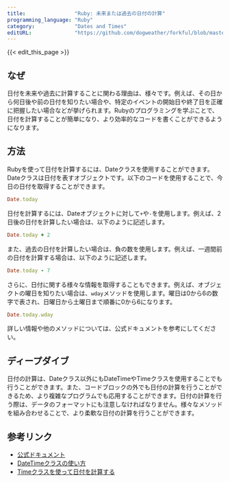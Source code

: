 ```yaml
---
title:                "Ruby: 未来または過去の日付の計算"
programming_language: "Ruby"
category:             "Dates and Times"
editURL:              "https://github.com/dogweather/forkful/blob/master/content/ja/ruby/calculating-a-date-in-the-future-or-past.md"
---
```


{{< edit_this_page >}}

## なぜ
日付を未来や過去に計算することに関わる理由は、様々です。例えば、その日から何日後や前の日付を知りたい場合や、特定のイベントの開始日や終了日を正確に把握したい場合などが挙げられます。Rubyのプログラミングを学ぶことで、日付を計算することが簡単になり、より効率的なコードを書くことができるようになります。

## 方法
Rubyを使って日付を計算するには、Dateクラスを使用することができます。Dateクラスは日付を表すオブジェクトです。以下のコードを使用することで、今日の日付を取得することができます。

```ruby
Date.today
```

日付を計算するには、Dateオブジェクトに対して```+```や```-```を使用します。例えば、2日後の日付を計算したい場合は、以下のように記述します。

```ruby
Date.today + 2
```

また、過去の日付を計算したい場合は、負の数を使用します。例えば、一週間前の日付を計算する場合は、以下のように記述します。

```ruby
Date.today - 7
```

さらに、日付に関する様々な情報を取得することもできます。例えば、オブジェクトの曜日を知りたい場合は、```wday```メソッドを使用します。曜日は0から6の数字で表され、日曜日から土曜日まで順番に0から6になります。

```ruby
Date.today.wday
```

詳しい情報や他のメソッドについては、公式ドキュメントを参考にしてください。

## ディープダイブ
日付の計算は、Dateクラス以外にもDateTimeやTimeクラスを使用することでも行うことができます。また、コードブロックの外でも日付の計算を行うことができるため、より複雑なプログラムでも応用することができます。日付の計算を行う際は、データのフォーマットにも注意しなければなりません。様々なメソッドを組み合わせることで、より柔軟な日付の計算を行うことができます。

## 参考リンク
- [公式ドキュメント](https://ruby-doc.org/stdlib-2.6.3/libdoc/date/rdoc/Date.html)
- [DateTimeクラスの使い方](https://techacademy.jp/magazine/35749)
- [Timeクラスを使って日付を計算する](https://pikawaka.com/ruby/time/strftime)